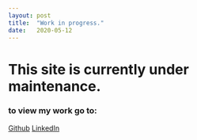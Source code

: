 ```yaml
---
layout: post
title:  "Work in progress."
date:   2020-05-12
---
```

# This site is currently under maintenance.

### to view my work go to:
[Github](https://github.com/johnpaulkiser/)
[LinkedIn](https://www.linkedin.com/in/john-paul-kiser-9446a9180/)
